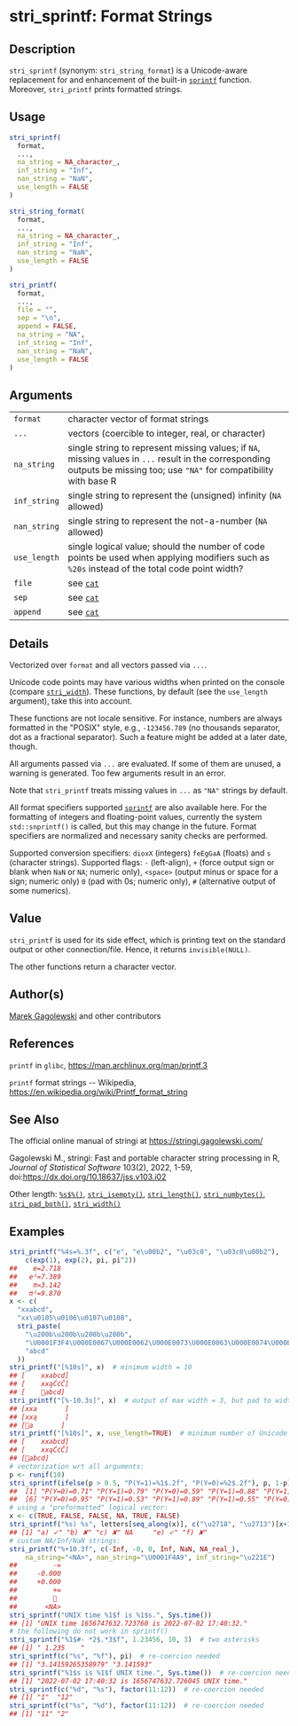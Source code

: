 # stri_sprintf: Format Strings

## Description

`stri_sprintf` (synonym: `stri_string_format`) is a Unicode-aware replacement for and enhancement of the built-in [`sprintf`](https://stat.ethz.ch/R-manual/R-devel/library/base/help/sprintf.html) function. Moreover, `stri_printf` prints formatted strings.

## Usage

``` r
stri_sprintf(
  format,
  ...,
  na_string = NA_character_,
  inf_string = "Inf",
  nan_string = "NaN",
  use_length = FALSE
)

stri_string_format(
  format,
  ...,
  na_string = NA_character_,
  inf_string = "Inf",
  nan_string = "NaN",
  use_length = FALSE
)

stri_printf(
  format,
  ...,
  file = "",
  sep = "\n",
  append = FALSE,
  na_string = "NA",
  inf_string = "Inf",
  nan_string = "NaN",
  use_length = FALSE
)
```

## Arguments

|              |                                                                                                                                                                          |
|--------------|--------------------------------------------------------------------------------------------------------------------------------------------------------------------------|
| `format`     | character vector of format strings                                                                                                                                       |
| `...`        | vectors (coercible to integer, real, or character)                                                                                                                       |
| `na_string`  | single string to represent missing values; if `NA`, missing values in `...` result in the corresponding outputs be missing too; use `"NA"` for compatibility with base R |
| `inf_string` | single string to represent the (unsigned) infinity (`NA` allowed)                                                                                                        |
| `nan_string` | single string to represent the not-a-number (`NA` allowed)                                                                                                               |
| `use_length` | single logical value; should the number of code points be used when applying modifiers such as `%20s` instead of the total code point width?                             |
| `file`       | see [`cat`](https://stat.ethz.ch/R-manual/R-devel/library/base/help/cat.html)                                                                                            |
| `sep`        | see [`cat`](https://stat.ethz.ch/R-manual/R-devel/library/base/help/cat.html)                                                                                            |
| `append`     | see [`cat`](https://stat.ethz.ch/R-manual/R-devel/library/base/help/cat.html)                                                                                            |

## Details

Vectorized over `format` and all vectors passed via `...`.

Unicode code points may have various widths when printed on the console (compare [`stri_width`](stri_width.md)). These functions, by default (see the `use_length` argument), take this into account.

These functions are not locale sensitive. For instance, numbers are always formatted in the \"POSIX\" style, e.g., `-123456.789` (no thousands separator, dot as a fractional separator). Such a feature might be added at a later date, though.

All arguments passed via `...` are evaluated. If some of them are unused, a warning is generated. Too few arguments result in an error.

Note that `stri_printf` treats missing values in `...` as `"NA"` strings by default.

All format specifiers supported [`sprintf`](https://stat.ethz.ch/R-manual/R-devel/library/base/help/sprintf.html) are also available here. For the formatting of integers and floating-point values, currently the system `std::snprintf()` is called, but this may change in the future. Format specifiers are normalized and necessary sanity checks are performed.

Supported conversion specifiers: `dioxX` (integers) `feEgGaA` (floats) and `s` (character strings). Supported flags: `-` (left-align), `+` (force output sign or blank when `NaN` or `NA`; numeric only), `<space>` (output minus or space for a sign; numeric only) `0` (pad with 0s; numeric only), `#` (alternative output of some numerics).

## Value

`stri_printf` is used for its side effect, which is printing text on the standard output or other connection/file. Hence, it returns `invisible(NULL)`.

The other functions return a character vector.

## Author(s)

[Marek Gagolewski](https://www.gagolewski.com/) and other contributors

## References

`printf` in `glibc`, <https://man.archlinux.org/man/printf.3>

`printf` format strings -- Wikipedia, <https://en.wikipedia.org/wiki/Printf_format_string>

## See Also

The official online manual of <span class="pkg">stringi</span> at <https://stringi.gagolewski.com/>

Gagolewski M., <span class="pkg">stringi</span>: Fast and portable character string processing in R, *Journal of Statistical Software* 103(2), 2022, 1-59, doi:<https://dx.doi.org/10.18637/jss.v103.i02>

Other length: [`%s$%()`](+25s+24+25.md), [`stri_isempty()`](stri_isempty.md), [`stri_length()`](stri_length.md), [`stri_numbytes()`](stri_numbytes.md), [`stri_pad_both()`](stri_pad.md), [`stri_width()`](stri_width.md)

## Examples




```r
stri_printf("%4s=%.3f", c("e", "e\u00b2", "\u03c0", "\u03c0\u00b2"),
    c(exp(1), exp(2), pi, pi^2))
##    e=2.718
##   e²=7.389
##    π=3.142
##   π²=9.870
x <- c(
  "xxabcd",
  "xx\u0105\u0106\u0107\u0108",
  stri_paste(
    "\u200b\u200b\u200b\u200b",
    "\U0001F3F4\U000E0067\U000E0062\U000E0073\U000E0063\U000E0074\U000E007F",
    "abcd"
  ))
stri_printf("[%10s]", x)  # minimum width = 10
## [    xxabcd]
## [    xxąĆćĈ]
## [    ​​​​🏴󠁧󠁢󠁳󠁣󠁴󠁿abcd]
stri_printf("[%-10.3s]", x)  # output of max width = 3, but pad to width of 10
## [xxa       ]
## [xxą       ]
## [​​​​🏴󠁧󠁢󠁳󠁣󠁴󠁿a       ]
stri_printf("[%10s]", x, use_length=TRUE)  # minimum number of Unicode code points = 10
## [    xxabcd]
## [    xxąĆćĈ]
## [​​​​🏴󠁧󠁢󠁳󠁣󠁴󠁿abcd]
# vectorization wrt all arguments:
p <- runif(10)
stri_sprintf(ifelse(p > 0.5, "P(Y=1)=%1$.2f", "P(Y=0)=%2$.2f"), p, 1-p)
##  [1] "P(Y=0)=0.71" "P(Y=1)=0.79" "P(Y=0)=0.59" "P(Y=1)=0.88" "P(Y=1)=0.94"
##  [6] "P(Y=0)=0.95" "P(Y=1)=0.53" "P(Y=1)=0.89" "P(Y=1)=0.55" "P(Y=0)=0.54"
# using a "preformatted" logical vector:
x <- c(TRUE, FALSE, FALSE, NA, TRUE, FALSE)
stri_sprintf("%s) %s", letters[seq_along(x)], c("\u2718", "\u2713")[x+1])
## [1] "a) ✓" "b) ✘" "c) ✘" NA     "e) ✓" "f) ✘"
# custom NA/Inf/NaN strings:
stri_printf("%+10.3f", c(-Inf, -0, 0, Inf, NaN, NA_real_),
    na_string="<NA>", nan_string="\U0001F4A9", inf_string="\u221E")
##         -∞
##     -0.000
##     +0.000
##         +∞
##         💩
##       <NA>
stri_sprintf("UNIX time %1$f is %1$s.", Sys.time())
## [1] "UNIX time 1656747632.723760 is 2022-07-02 17:40:32."
# the following do not work in sprintf()
stri_sprintf("%1$#- *2$.*3$f", 1.23456, 10, 3)  # two asterisks
## [1] " 1.235    "
stri_sprintf(c("%s", "%f"), pi)  # re-coercion needed
## [1] "3.14159265358979" "3.141593"
stri_sprintf("%1$s is %1$f UNIX time.", Sys.time())  # re-coercion needed
## [1] "2022-07-02 17:40:32 is 1656747632.726045 UNIX time."
stri_sprintf(c("%d", "%s"), factor(11:12))  # re-coercion needed
## [1] "1"  "12"
stri_sprintf(c("%s", "%d"), factor(11:12))  # re-coercion needed
## [1] "11" "2"
```
